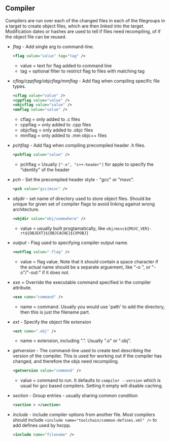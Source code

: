 Compiler
--------
Compilers are run over each of the changed files in each of the filegroups in a target to create object files, which are then linked into the target.  Modification dates or hashes are used to tell if files need recompiling, of if the object file can be reused.



- *flag* - Add single arg to command-line.
  ```xml
  <flag value="value" tag="tag" />
  ```
    + value = text for flag added to command line
    + tag = optional filter to restrict flag to files with matching tag

- *cflag/cppflag/objcflag/mmflag* - Add flag when compiling specific file types.
  ```xml
  <cflag value="value" />
  <cppflag value="value" />
  <objcflag value="value" />
  <mmflag value="value" />
  ```
    + cflag = only added to .c files
    + cppflag = only added to .cpp files
    + objcflag = only added to .objc files
    + mmflag = only added to .mm objc++ files

- *pchflag* - Add flag when compiling precompiled header .h files.
  ```xml
  <pchflag value="value" />
  ```
    + pchflag = Usually `["-x", "c++-header"]` for apple to specify the "identity" of the header


- *pch* - Set the precompiled header style - "gcc" or "msvc".
  ```xml
  <pch value="gcc|msvc" />
  ```

- *objdir* - set name of directory used to store object files.  Should be unique for given set of compiler flags to avoid linking against wrong architecture.
  ```xml
  <objdir value="obj/somewhere" />
  ```
    + value = usually built progtamatically, like `obj/msvc${MSVC_VER}-rt${OBJEXT}${OBJCACHE}${XPOBJ}`

- *output* - Flag used to specifying compiler output name.
  ```xml
  <outflag value="-flag" />
  ```
    + value = flag value.  Note that it should contain a space character
      if the actual name should be a separate arguement, like "-o ", or "-o"/"-out:" if it does not.

- *exe* = Override the executable command specified in the compiler attribute.
  ```xml
  <exe name="command" />
  ```
    + name = command.  Usually you would use 'path' to add the directory, then this is just the filename part.

- *ext* - Specify the object file extension
  ```xml
  <ext name=".obj" />
  ```
    + name = extension, including ".". Usually ".o" or ".obj".

- *getversion* - The command-line used to create text describing the version of the compiler.
   This is used for working out if the compiler has changed, and therefore the objs need recompiling.
  ```xml
  <getversion value="command" />
  ```
    + value = command to run.  It defaults to `compiler --version` which is usual for gcc based compilers.
       Setting it empty will disable caching.

- *section* - Group entries - usually sharing common condition
  ```xml
  <section > </section>
  ```

- *include* - include compiler options from another file.  Most compilers should include `<include name="toolchain/common-defines.xml" />` to add defines used by hxcpp.
  ```xml
  <include name="filename" />
  ```



